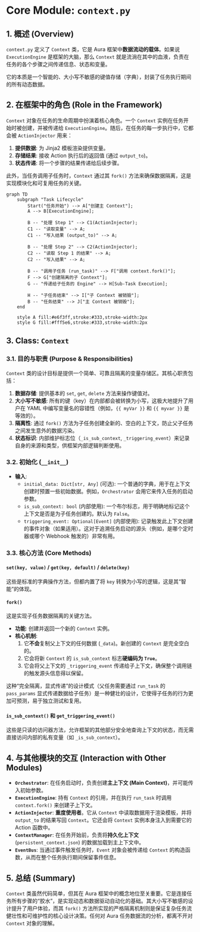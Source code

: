 

# **Core Module: `context.py`**

## **1. 概述 (Overview)**

`context.py` 定义了 `Context` 类，它是 Aura 框架中**数据流动的载体**。如果说 `ExecutionEngine` 是框架的大脑，那么 `Context` 就是流淌在其中的血液，负责在任务的各个步骤之间传递信息、状态和变量。

它的本质是一个智能的、大小写不敏感的键值存储（字典），封装了任务执行期间的所有动态数据。

## **2. 在框架中的角色 (Role in the Framework)**

`Context` 对象在任务的生命周期中扮演着核心角色。一个 `Context` 实例在任务开始时被创建，并被传递给 `ExecutionEngine`。随后，在任务的每一步执行中，它都会被 `ActionInjector` 用来：

1.  **提供数据**: 为 Jinja2 模板渲染提供变量。
2.  **存储结果**: 接收 Action 执行后的返回值 (通过 `output_to`)。
3.  **状态传递**: 将一个步骤的结果传递给后续步骤。

此外，当任务调用子任务时，`Context` 通过其 `fork()` 方法来确保数据隔离，这是实现模块化和可复用任务的关键。

```mermaid
graph TD
    subgraph "Task Lifecycle"
        Start("任务开始") --> A["创建主 Context"];
        A --> B[ExecutionEngine];
        
        B -- "处理 Step 1" --> C1(ActionInjector);
        C1 -- "读取变量" --> A;
        C1 -- "写入结果 (output_to)" --> A;

        B -- "处理 Step 2" --> C2(ActionInjector);
        C2 -- "读取 Step 1 的结果" --> A;
        C2 -- "写入结果" --> A;

        B -- "调用子任务 (run_task)" --> F["调用 context.fork()"];
        F --> G["创建隔离的子 Context"];
        G -- "传递给子任务的 Engine" --> H[Sub-Task Execution];
        
        H -- "子任务结束" --> I["子 Context 被销毁"];
        B -- "任务结束" --> J["主 Context 被销毁"];
    end

    style A fill:#e6f3ff,stroke:#333,stroke-width:2px
    style G fill:#fff5e6,stroke:#333,stroke-width:2px
```

## **3. Class: `Context`**

### **3.1. 目的与职责 (Purpose & Responsibilities)**

`Context` 类的设计目标是提供一个简单、可靠且隔离的变量存储区。其核心职责包括：

1.  **数据存储**: 提供基本的 `set`, `get`, `delete` 方法来操作键值对。
2.  **大小写不敏感**: 所有的键（key）在内部都会被转换为小写，这极大地提升了用户在 YAML 中编写变量名的容错性（例如，`{{ myVar }}` 和 `{{ myvar }}` 是等效的）。
3.  **隔离性**: 通过 `fork()` 方法为子任务创建全新的、空白的上下文，防止父子任务之间发生意外的数据污染。
4.  **状态标识**: 内部维护标志位（`_is_sub_context`, `_triggering_event`）来记录自身的来源和类型，供框架内部逻辑判断使用。

### **3.2. 初始化 (`__init__`)**

*   **输入**:
    *   `initial_data: Dict[str, Any]` (可选): 一个普通的字典，用于在上下文创建时预置一些初始数据。例如，`Orchestrator` 会用它来传入任务的启动参数。
    *   `is_sub_context: bool` (内部使用): 一个布尔标志，用于明确地标记这个上下文是否是为子任务创建的。默认为 `False`。
    *   `triggering_event: Optional[Event]` (内部使用): 记录触发此上下文创建的事件对象（如果适用）。这对于追溯任务启动的源头（例如，是哪个定时器或哪个 Webhook 触发的）非常有用。

### **3.3. 核心方法 (Core Methods)**

#### **`set(key, value)` / `get(key, default)` / `delete(key)`**

这些是标准的字典操作方法，但都内置了将 `key` 转换为小写的逻辑，这是其“智能”的体现。

#### **`fork()`**

这是实现子任务数据隔离的关键方法。

*   **功能**: 创建并返回一个新的 `Context` 实例。
*   **核心机制**:
    1.  它**不会**复制父上下文的任何数据 (`_data`)。新创建的 `Context` 是完全空白的。
    2.  它会将新 `Context` 的 `is_sub_context` 标志**硬编码为 `True`**。
    3.  它会将父上下文的 `_triggering_event` 传递给子上下文，确保整个调用链的触发源头信息得以保留。

这种“完全隔离，显式传递”的设计模式（父任务需要通过 `run_task` 的 `pass_params` 显式传递数据给子任务）是一种健壮的设计，它使得子任务的行为更加可预测，易于独立测试和复用。

#### **`is_sub_context()` 和 `get_triggering_event()`**

这些是只读的访问器方法，允许框架的其他部分安全地查询上下文的状态，而无需直接访问内部的私有变量（如 `_is_sub_context`）。

## **4. 与其他模块的交互 (Interaction with Other Modules)**

*   **`Orchestrator`**: 在任务启动时，负责创建**主上下文 (Main Context)**，并可能传入初始参数。
*   **`ExecutionEngine`**: 持有 `Context` 的引用，并在执行 `run_task` 时调用 `context.fork()` 来创建子上下文。
*   **`ActionInjector`**: **重度使用者**。它从 `Context` 中读取数据用于渲染模板，并将 `output_to` 的结果写回 `Context`。它还会将 `Context` 实例本身注入到需要它的 Action 函数中。
*   **`ContextManager`**: 在任务开始前，负责将**持久化上下文** (`persistent_context.json`) 的数据加载到主上下文中。
*   **`EventBus`**: 当通过事件触发任务时，`Event` 对象会被传递给 `Context` 的构造函数，从而在整个任务执行期间保留事件信息。

## **5. 总结 (Summary)**

`Context` 类虽然代码简单，但其在 Aura 框架中的概念地位至关重要。它是连接任务所有步骤的“胶水”，是实现动态和数据驱动自动化的基础。其大小写不敏感的设计提升了用户体验，而其 `fork()` 方法所实现的严格隔离机制则是保证复杂任务流健壮性和可维护性的核心设计决策。任何对 Aura 任务数据流的分析，都离不开对 `Context` 对象的理解。



